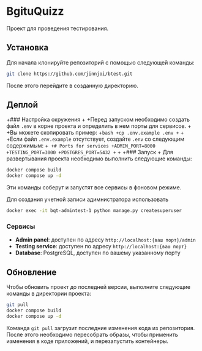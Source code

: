 # BgituQuizz

Проект для проведения тестирования.

## Установка

Для начала клонируйте репозиторий с помощью следующей команды:

```bash
git clone https://github.com/jinnjoi/btest.git
```

После этого перейдите в созданную директорию.

## Деплой

+### Настройка окружения
+
+Перед запуском необходимо создать файл `.env` в корне проекта и определить в нем порты для сервисов.
+
+Вы можете скопировать пример:
+```bash
+cp .env.example .env
+```
+
+Если файл `.env.example` отсутствует, создайте `.env` со следующим содержимым:
+```
+# Ports for services
+ADMIN_PORT=8000
+TESTING_PORT=3000
+POSTGRES_PORT=5432
+```
+
+### Запуск
+
Для развертывания проекта необходимо выполнить следующие команды:

```bash
docker compose build
docker compose up -d
```

Эти команды соберут и запустят все сервисы в фоновом режиме.

Для создания учетной записи адимнистратора использовать 
```bash
docker exec -it bqt-admintest-1 python manage.py createsuperuser
```

### Сервисы

- **Admin panel**: доступен по адресу `http://localhost:{ваш порт}/admin`
- **Testing service**: доступен по адресу `http://localhost:{ваш порт}`
- **Database**: PostgreSQL, доступен по вашему указанному порту

## Обновление

Чтобы обновить проект до последней версии, выполните следующие команды в директории проекта:

```bash
git pull
docker compose build
docker compose up -d
```

Команда `git pull` загрузит последние изменения кода из репозитория. После этого необходимо пересобрать образы, чтобы применить изменения в коде приложений, и перезапустить контейнеры.



